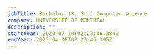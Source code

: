 ```yaml
---
jobTitle: Bachelor (B. Sc.) Computer science
company: UNIVERSITÉ DE MONTRÉAL
description: ""
startYear: 2020-07-10T02:23:46.384Z
endYear: 2023-04-08T02:23:46.395Z
---
```

